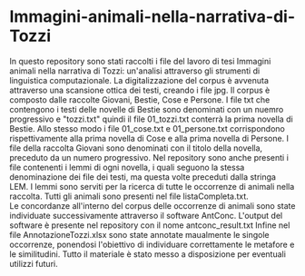 # Immagini-animali-nella-narrativa-di-Tozzi
In questo repository sono stati raccolti i file del lavoro di tesi Immagini animali nella narrativa di Tozzi: un'analisi attraverso gli strumenti di linguistica computazionale.
La digitalizzazione del corpus è avvenuta attraverso una scansione ottica dei testi, creando i file jpg.
Il corpus è composto dalle raccolte Giovani, Bestie, Cose e Persone. I file txt che contengono i testi delle novelle di Bestie sono denominati con un nuemro progressivo e "tozzi.txt" quindi il file 01_tozzi.txt conterrà la prima novella di Bestie.
Allo stesso modo i file 01_cose.txt e 01_persone.txt corrispondono rispettivamente alla prima novella di Cose e alla prima novella di Persone.
I file della raccolta Giovani sono denominati con il titolo della novella, preceduto da un numero progressivo.
Nel repository sono anche presenti i file contenenti i lemmi di ogni novella, i quali seguono la stessa denominazione dei file dei testi, ma questa volte preceduti dalla stringa LEM.
I lemmi sono serviti per la ricerca di tutte le occorrenze di animali nella raccolta. Tutti gli animali sono presenti nel file listaCompleta.txt.  
Le concordanze all'interno del corpus delle occorrenze di animali sono state individuate successivamente attraverso il software AntConc. L'output del software è presente nel repository con il nome antconc_result.txt
Infine nel file AnnotazioneTozzi.xlsx sono state annotate maualmente le singole occorrenze, ponendosi l'obiettivo di individuare correttamente le metafore e le similitudini.
Tutto il materiale è stato messo a disposizione per eventuali utilizzi futuri.
